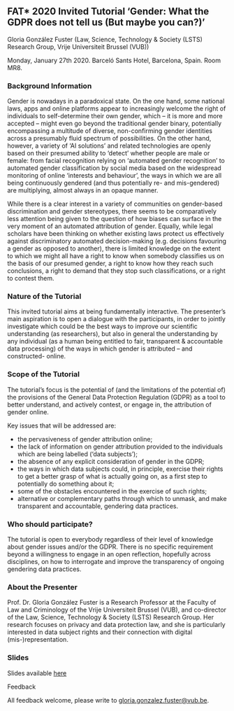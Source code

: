 ## FAT* 2020 Invited Tutorial ‘Gender: What the GDPR does not tell us (But maybe you can?)’

Gloria González Fuster (Law, Science, Technology & Society (LSTS) Research Group, Vrije Universiteit Brussel (VUB))

Monday, January 27th 2020. Barceló Sants Hotel, Barcelona, Spain. Room MR8.
 

 
### Background Information

Gender is nowadays in a paradoxical state. On the one hand, some national laws, apps and online platforms appear to increasingly welcome the right of individuals to self-determine their own gender, which – it is more and more accepted – might even go beyond the traditional gender binary, potentially encompassing a multitude of diverse, non-confirming gender identities across a presumably fluid spectrum of possibilities. On the other hand, however, a variety of ‘AI solutions’ and related technologies are openly based on their presumed ability to ‘detect’ whether people are male or female: from facial recognition relying on ‘automated gender recognition’ to automated gender classification by social media based on the widespread monitoring of online ‘interests and behaviour’, the ways in which we are all being continuously gendered (and thus potentially re- and mis-gendered) are multiplying, almost always in an opaque manner.

 

While there is a clear interest in a variety of communities on gender-based discrimination and gender stereotypes, there seems to be comparatively less attention being given to the question of how biases can surface in the very moment of an automated attribution of gender. Equally, while legal scholars have been thinking on whether existing laws protect us effectively against discriminatory automated decision-making (e.g. decisions favouring a gender as opposed to another), there is limited knowledge on the extent to which we might all have a right to know when somebody classifies us on the basis of our presumed gender, a right to know how they reach such conclusions, a right to demand that they stop such classifications, or a right to contest them.

 

### Nature of the Tutorial

This invited tutorial aims at being fundamentally interactive. The presenter’s main aspiration is to open a dialogue with the participants, in order to jointly investigate which could be the best ways to improve our scientific understanding (as researchers), but also in general the understanding by any individual (as a human being entitled to fair, transparent & accountable data processing) of the ways in which gender is attributed – and constructed- online.

 

### Scope of the Tutorial

The tutorial’s focus is the potential of (and the limitations of the potential of) the provisions of the General Data Protection Regulation (GDPR) as a tool to better understand, and actively contest, or engage in, the attribution of gender online.

 

Key issues that will be addressed are:

- the pervasiveness of gender attribution online;
- the lack of information on gender attribution provided to the individuals which are being labelled (‘data subjects’);
- the absence of any explicit consideration of gender in the GDPR;
- the ways in which data subjects could, in principle, exercise their rights to get a better grasp of what is actually going on, as a first step to potentially do something about it;
- some of the obstacles encountered in the exercise of such rights;
- alternative or complementary paths through which to unmask, and make transparent and accountable, gendering data practices.

 

### Who should participate?

The tutorial is open to everybody regardless of their level of knowledge about gender issues and/or the GDPR. There is no specific requirement beyond a willingness to engage in an open reflection, hopefully across disciplines, on how to interrogate and improve the transparency of ongoing gendering data practices.

 

### About the Presenter

Prof. Dr. Gloria González Fuster is a Research Professor at the Faculty of Law and Criminology of the Vrije Universiteit Brussel (VUB), and co-director of the Law, Science, Technology & Society (LSTS) Research Group. Her research focuses on privacy and data protection law, and she is particularly interested in data subject rights and their connection with digital (mis-)representation.

 

### Slides

Slides available [here](https://github.com/fat2020tutorials/gender-gdpr/blob/master/Gender:%20What%20the%20GDPR%20does%20not%20tell%20us%20(But%20maybe%20you%20can%3F).pdf)

 

Feedback

All feedback welcome, please write to gloria.gonzalez.fuster@vub.be.
